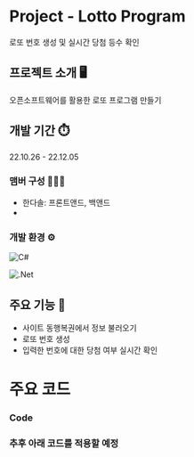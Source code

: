 # Project - Lotto Program
로또 번호 생성 및 실시간 당첨 등수 확인

## 프로젝트 소개 🖥️
오픈소프트웨어를 활용한 로또 프로그램 만들기
## 개발 기간 ⏱️
22.10.26 - 22.12.05

### 맴버 구성 🧑‍🤝‍🧑
- 한다솔: 프론트앤드, 백앤드
-
### 개발 환경 ⚙️
![C#](https://img.shields.io/badge/c%23-%23239120.svg?style=for-the-badge&logo=csharp&logoColor=white)

![.Net](https://img.shields.io/badge/.NET-5C2D91?style=for-the-badge&logo=.net&logoColor=white)



## 주요 기능 📌
- 사이트 동행복권에서 정보 불러오기
- 로또 번호 생성
- 입력한 번호에 대한 당첨 여부 실시간 확인
# 주요 코드
### Code
   
    
### 추후 아래 코드를 적용할 예정


